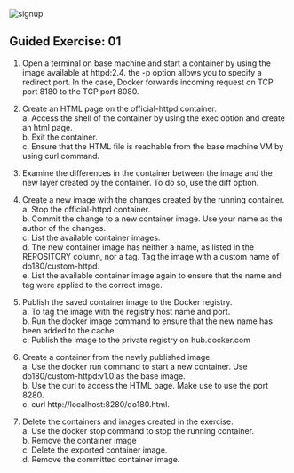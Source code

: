 ![signup](https://github.com/gitops97123/DockerOps/blob/main/icons/logo.PNG?raw=true)

## Guided Exercise: 01

1.	Open a terminal on base machine and start a container by using the image available at httpd:2.4. the -p option allows you to specify a redirect port. In the case, Docker forwards incoming request on TCP port 8180 to the TCP port 8080. 

2.	Create an HTML page on the official-httpd container.<br>
    a.	Access the shell of the container by using the exec option and create an html page. <br>
    b.	Exit the container.<br>
    c.	Ensure that the HTML file is reachable from the base machine VM by using curl command.<br>

3.	Examine the differences in the container between the image and the new layer created by the container. To do so, use the diff option.

4.	Create a new image with the changes created by the running container.<br>
    a.	Stop the official-httpd container.<br>
    b.	Commit the change to a new container image. Use your name as the author of the changes.<br>
    c.	List the available container images.<br>
    d.	The new container image has neither a name, as listed in the REPOSITORY column, nor a tag. Tag the image with a custom name of do180/custom-httpd.<br>
    e.	List the available container image again to ensure that the name and tag were applied to the correct image.<br>

5.	Publish the saved container image to the Docker registry.<br>
    a. To tag the image with the registry host name and port.<br>
    b. Run the docker image command to ensure that the new name has been added to the cache.<br>
    c. Publish the image to the private registry on hub.docker.com<br>

6.	Create a container from the newly published image. <br>
    a. Use the docker run command to start a new container. Use do180/custom-httpd:v1.0 as the base image.<br>
    b. Use the curl to access the HTML page. Make use to use the port 8280.<br>
    c. curl http://localhost:8280/do180.html.<br>

7.	Delete the containers and images created in the exercise.<br>
    a.	Use the docker stop command to stop the running container.<br>
    b.	Remove the container image<br>
    c.	Delete the exported container image.<br>
    d.	Remove the committed container image.<br>


